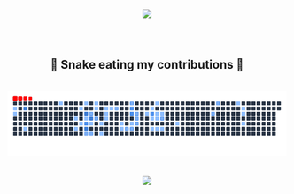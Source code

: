 
<h1 align="center">
  <a href="https://git.io/typing-svg">
    <img src="https://readme-typing-svg.herokuapp.com/?lines=Hello!;+Welcome+to+my+profile!;&color=84F76E&center=true&size=30">
  </a>
</h1>
<br>
<div align="center">
  <h2>🐍 Snake eating my contributions 🐍</h2>
  <br>
  <img src="https://github.com/KavishRAGHUBAR/KavishRAGHUBAR/raw/output/ocean.gif" alt="snake">
  <br>
</div>
<br>
<div align="center">
  <br>
  <img src="https://i.imgur.com/1USrlIG.gif"/>
  <br>
</div>
